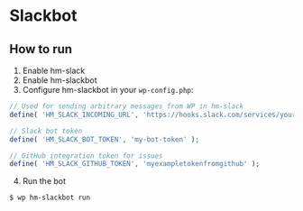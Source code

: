 # Slackbot

## How to run

1. Enable hm-slack
2. Enable hm-slackbot
3. Configure hm-slackbot in your `wp-config.php`:

```php
// Used for sending arbitrary messages from WP in hm-slack
define( 'HM_SLACK_INCOMING_URL', 'https://hooks.slack.com/services/your/incoming' );

// Slack bot token
define( 'HM_SLACK_BOT_TOKEN', 'my-bot-token' );

// GitHub integration token for issues
define( 'HM_SLACK_GITHUB_TOKEN', 'myexampletokenfromgithub' );
```

4. Run the bot
```bash
$ wp hm-slackbot run
```
